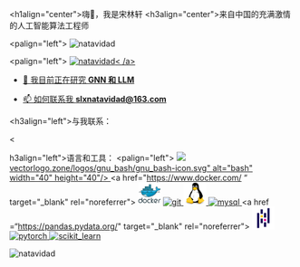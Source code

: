<h1align="center">嗨👋，我是宋林轩</h1>
<h3align="center">来自中国的充满激情的人工智能算法工程师</h3>

<palign="left"> <img src ="https://komarev.com/ghpvc/?username=natavidad&label=Profile%20views&color=0e75b6&style=flat" alt="natavidad" /> </p>

<palign="left"> <a href="https ://github.com/ryo-ma/github-profile-tropy"><img src="https://github-profile-tropy.vercel.app/?username=natavidad" alt="natavidad" />< /a> </p>

- 🔭 我目前正在研究 **GNN 和 LLM**

- 📫 如何联系我 **slxnatavidad@163.com**

<h3align="left">与我联系：</h3>
<p 对齐=“左”>
<a href="https://kaggle.com/natavidad" target="blank"><imgalign="center" src="https://raw.githubusercontent.com/rahuldkjain/github-profile-readme-generator /master/src/images/icons/Social/kaggle.svg" alt="natavidad" height="30" width="40" /></a> </p>
<

h3align="left">语言和工具：</h3>
<palign="left"> <a href="https://www.gnu.org/software/bash/" target="_blank" rel="noreferrer"> <img src="https://www.gnu.org/software/bash/" target="_blank" rel="noreferrer"> vectorlogo.zone/logos/gnu_bash/gnu_bash-icon.svg" alt="bash" width="40" height="40"/> </a> <a href="https://www.docker.com/ “ target="_blank" rel="noreferrer"> <img src="https://raw.githubusercontent.com/devicons/devicon/master/icons/docker/docker-original-wordmark.svg" alt="docker" width="40" height="40"/> </a> <a href="https://git-scm.com/" target="_blank" rel="noreferrer"> <img src="https: //www.vectorlogo.zone/logos/git-scm/git-scm-icon.svg" alt="git" width="40" height="40"/> </a> <a href="https://www.linux. org/" target="_blank" rel="noreferrer"> <img src="https://raw.githubusercontent.com/devicons/devicon/master/icons/linux/linux-original.svg" alt="linux" width="40" height="40"/> </a> <a href="https://www.mysql.com/" target="_blank" rel="noreferrer"> <img src="https: //raw.githubusercontent.com/devicons/devicon/master/icons/mysql/mysql-original-wordmark.svg" alt="mysql" width="40" height="40"/> </a> <a href =“https://pandas.pydata.org/" target="_blank" rel="noreferrer"> <img src="https://raw.githubusercontent.com/devicons/devicon/2ae2a900d2f041da66e950e4d48052658d850630/icons/pandas/pandas-original.svg" alt=" pandas" width="40" height="40"/> </a> <a href="https://pytorch.org/" target="_blank" rel="noreferrer"> <img src="https: //www.vectorlogo.zone/logos/pytorch/pytorch-icon.svg" alt="pytorch" width="40" height="40"/> </a> <a href="https://scikit- learn.org/" target="_blank" rel="noreferrer"> <img src="https://upload.wikimedia.org/wikipedia/commons/0/05/Scikit_learn_logo_small。svg" alt="scikit_learn" width="40" height="40"/> </a> </p>

<p><img align="left" src="https://github-readme-stats.vercel.app/api/top-langs?username=natavidad&show_icons=true&locale=en&layout=compact" alt="natavidad" /> </p>

<p><imgalign="center"src="https://github-readme-stats.vercel.app/api?username=natavidad&show_icons=true&locale=en" alt="natavidad"/> </p>

<p><imgalign="center"src="https://github-readme-streak-stats.herokuapp.com/?user=natavidad&" alt="natavidad"/></p>
